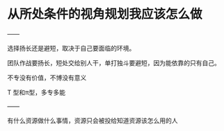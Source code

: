 # 从所处条件的视角规划我应该怎么做

——

选择扬长还是避短，取决于自己要面临的环境。

团队作战要扬长，短处交给别人干，单打独斗要避短，因为能依靠的只有自己。

不专没有价值，不博没有意义

T 型和π型，多专多能

——

有什么资源做什么事情，资源只会被投给知道资源该怎么用的人

